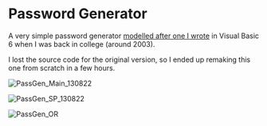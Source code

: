 # Password Generator

A very simple password generator [modelled after one I wrote](https://i.imgur.com/ZUsPigs.png) in Visual Basic 6 when I was back in college (around 2003).

I lost the source code for the original version, so I ended up remaking this one from scratch in a few hours.

![PassGen_Main_130822](https://user-images.githubusercontent.com/34282672/184501713-3591bf33-a60b-4ca4-b20f-92614f0b52e9.png)

![PassGen_SP_130822](https://user-images.githubusercontent.com/34282672/184501721-0df91823-ef02-4683-8ef6-370b2366efd3.png)

![PassGen_OR](https://user-images.githubusercontent.com/34282672/183461183-86bce99b-e7ac-4698-9e26-1852efee1c44.png)
